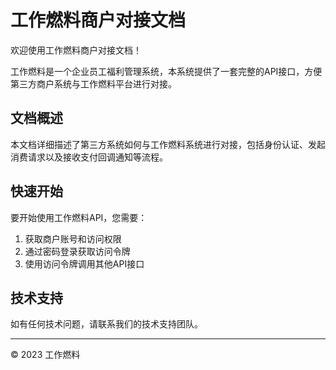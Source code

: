 # 工作燃料商户对接文档

欢迎使用工作燃料商户对接文档！

工作燃料是一个企业员工福利管理系统，本系统提供了一套完整的API接口，方便第三方商户系统与工作燃料平台进行对接。

## 文档概述

本文档详细描述了第三方系统如何与工作燃料系统进行对接，包括身份认证、发起消费请求以及接收支付回调通知等流程。

## 快速开始

要开始使用工作燃料API，您需要：

1. 获取商户账号和访问权限
2. 通过密码登录获取访问令牌
3. 使用访问令牌调用其他API接口

## 技术支持

如有任何技术问题，请联系我们的技术支持团队。

---
© 2023 工作燃料